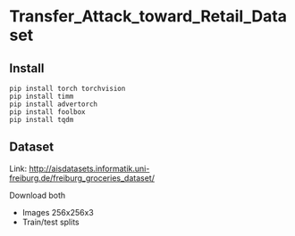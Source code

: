 # Transfer_Attack_toward_Retail_Dataset
## Install 
```
pip install torch torchvision
pip install timm
pip install advertorch
pip install foolbox
pip install tqdm
```

## Dataset
Link: http://aisdatasets.informatik.uni-freiburg.de/freiburg_groceries_dataset/

Download both 
- Images 256x256x3 
- Train/test splits
